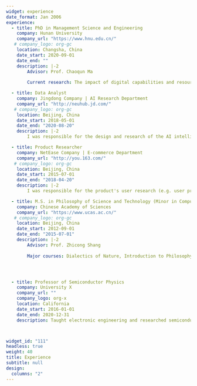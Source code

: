 ```yaml
---
widget: experience
date_format: Jan 2006
experience:
  - title: PhD in Management Science and Engineering
    company: Hunan University
    company_url: "https://www.hnu.edu.cn/"
   # company_logo: org-gc
    location: Changsha, China
    date_start: 2020-09-01
    date_end: ""
    description: |-2
        Advisor: Prof. Chaoqun Ma
        
        Current research: The impact of digital capabilities and resource synergy on breakthrough innovation in the digital economy

  - title: Data Analyst
    company: Jingdong Company | AI Research Department
    company_url: "http://neuhub.jd.com/"
   # company_logo: org-gc
    location: Beijing, China
    date_start: 2018-05-01
    date_end: "2020-08-20"
    description: |-2
        I was responsible for the design and research of the AI intelligent consumption system. The data source of this system is based on JD's massive user consumption and behavior data and customer service chat logs. It is a big data intelligent platform that integrates consumption hotspot trend prediction and public opinion risk tracking. My responsibility was to analyze the consumption and behavior data of JD's users, research the product consumption recommendation algorithms and build the users' emotion perception models.

  - title: Product Researcher
    company: NetEase Company | E-commerce Department
    company_url: "http://you.163.com/"
   # company_logo: org-gc
    location: Beijing, China
    date_start: 2015-07-01
    date_end: "2018-04-20"
    description: |-2
        I was responsible for the product's user research (e.g. user profile, behavioral data and business model analysis, etc.), data mining and project management. During this period, I obtained three national invention patents as the first inventor.

  - title: M.S. in Philosophy of Science and Technology (Minor in Computer Science and Technology,2012-2014)
    company: Chinese Academy of Sciences
    company_url: "https://www.ucas.ac.cn/"
   # company_logo: org-gc
    location: Beijing, China
    date_start: 2012-09-01
    date_end: "2015-07-01"
    description: |-2
        Advisor: Prof. Zhicong Shang
        
        Major courses: Dialectics of Nature, Introduction to Philosophy of Science, History of Science, Modern Western Philosophy, Computer Programming and Algorithms, Machine Learning, etc.




  - title: Professor of Semiconductor Physics
    company: University X
    company_url: ""
    company_logo: org-x
    location: California
    date_start: 2016-01-01
    date_end: 2020-12-31
    description: Taught electronic engineering and researched semiconductor physics.



widget_id: "111"
headless: true
weight: 40
title: Experience
subtitle: null
design:
  columns: "2"
---
```

